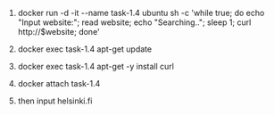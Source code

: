 1. docker run -d -it --name task-1.4 ubuntu sh -c 'while true; do echo "Input website:"; read website; echo "Searching.."; sleep 1; curl http://$website; done'

2. docker exec task-1.4 apt-get update

3. docker exec task-1.4 apt-get -y install curl

4. docker attach task-1.4

5. then input helsinki.fi
